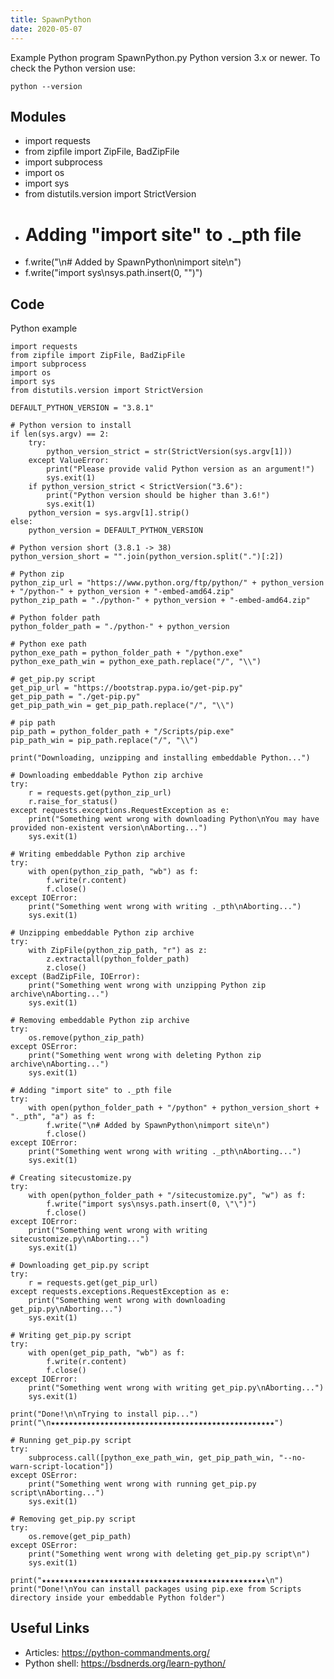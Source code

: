 ```yaml
---
title: SpawnPython
date: 2020-05-07
---
```

Example Python program SpawnPython.py
Python version 3.x or newer.
To check the Python version use:

    python --version

## Modules

* import requests
* from zipfile import ZipFile, BadZipFile
* import subprocess
* import os
* import sys
* from distutils.version import StrictVersion
* # Adding "import site" to ._pth file
* f.write("\n# Added by SpawnPython\nimport site\n")
* f.write("import sys\nsys.path.insert(0, \"\")")

## Code

Python example

    import requests
    from zipfile import ZipFile, BadZipFile
    import subprocess
    import os
    import sys
    from distutils.version import StrictVersion
    
    DEFAULT_PYTHON_VERSION = "3.8.1"
    
    # Python version to install
    if len(sys.argv) == 2:
        try:
            python_version_strict = str(StrictVersion(sys.argv[1]))
        except ValueError:
            print("Please provide valid Python version as an argument!")
            sys.exit(1)
        if python_version_strict < StrictVersion("3.6"):
            print("Python version should be higher than 3.6!")
            sys.exit(1)
        python_version = sys.argv[1].strip()
    else:
        python_version = DEFAULT_PYTHON_VERSION
    
    # Python version short (3.8.1 -> 38)
    python_version_short = "".join(python_version.split(".")[:2])
    
    # Python zip
    python_zip_url = "https://www.python.org/ftp/python/" + python_version + "/python-" + python_version + "-embed-amd64.zip"
    python_zip_path = "./python-" + python_version + "-embed-amd64.zip"
    
    # Python folder path
    python_folder_path = "./python-" + python_version
    
    # Python exe path
    python_exe_path = python_folder_path + "/python.exe"
    python_exe_path_win = python_exe_path.replace("/", "\\")
    
    # get_pip.py script
    get_pip_url = "https://bootstrap.pypa.io/get-pip.py"
    get_pip_path = "./get-pip.py"
    get_pip_path_win = get_pip_path.replace("/", "\\")
    
    # pip path
    pip_path = python_folder_path + "/Scripts/pip.exe"
    pip_path_win = pip_path.replace("/", "\\")
    
    print("Downloading, unzipping and installing embeddable Python...")
    
    # Downloading embeddable Python zip archive
    try:
        r = requests.get(python_zip_url)
        r.raise_for_status()
    except requests.exceptions.RequestException as e:
        print("Something went wrong with downloading Python\nYou may have provided non-existent version\nAborting...")
        sys.exit(1)
    
    # Writing embeddable Python zip archive
    try:
        with open(python_zip_path, "wb") as f:
            f.write(r.content)
            f.close()
    except IOError:
        print("Something went wrong with writing ._pth\nAborting...")
        sys.exit(1)
    
    # Unzipping embeddable Python zip archive
    try:
        with ZipFile(python_zip_path, "r") as z:
            z.extractall(python_folder_path)
            z.close()
    except (BadZipFile, IOError):
        print("Something went wrong with unzipping Python zip archive\nAborting...")
        sys.exit(1)
    
    # Removing embeddable Python zip archive
    try:
        os.remove(python_zip_path)
    except OSError:
        print("Something went wrong with deleting Python zip archive\nAborting...")
        sys.exit(1)
    
    # Adding "import site" to ._pth file
    try:
        with open(python_folder_path + "/python" + python_version_short + "._pth", "a") as f:
            f.write("\n# Added by SpawnPython\nimport site\n")
            f.close()
    except IOError:
        print("Something went wrong with writing ._pth\nAborting...")
        sys.exit(1)
    
    # Creating sitecustomize.py
    try:
        with open(python_folder_path + "/sitecustomize.py", "w") as f:
            f.write("import sys\nsys.path.insert(0, \"\")")
            f.close()
    except IOError:
        print("Something went wrong with writing sitecustomize.py\nAborting...")
        sys.exit(1)
    
    # Downloading get_pip.py script
    try:
        r = requests.get(get_pip_url)
    except requests.exceptions.RequestException as e:
        print("Something went wrong with downloading get_pip.py\nAborting...")
        sys.exit(1)
    
    # Writing get_pip.py script
    try:
        with open(get_pip_path, "wb") as f:
            f.write(r.content)
            f.close()
    except IOError:
        print("Something went wrong with writing get_pip.py\nAborting...")
        sys.exit(1)
    
    print("Done!\n\nTrying to install pip...")
    print("\n★★★★★★★★★★★★★★★★★★★★★★★★★★★★★★★★★★★★★★★★★★★★★★★★★★")
    
    # Running get_pip.py script
    try:
        subprocess.call([python_exe_path_win, get_pip_path_win, "--no-warn-script-location"])
    except OSError:
        print("Something went wrong with running get_pip.py script\nAborting...")
        sys.exit(1)
    
    # Removing get_pip.py script
    try:
        os.remove(get_pip_path)
    except OSError:
        print("Something went wrong with deleting get_pip.py script\n")
        sys.exit(1)
    
    print("★★★★★★★★★★★★★★★★★★★★★★★★★★★★★★★★★★★★★★★★★★★★★★★★★★\n")
    print("Done!\nYou can install packages using pip.exe from Scripts directory inside your embeddable Python folder")
    

## Useful Links

- Articles: https://python-commandments.org/
- Python shell: https://bsdnerds.org/learn-python/
